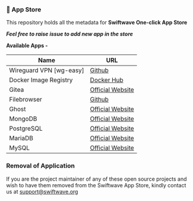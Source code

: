 ### 🏪 App Store

This repository holds all the metadata for **Swiftwave One-click App Store**

_**Feel free to raise issue to add new app in the store**_

**Available Apps -**

| Name | URL |
| --- | --- |
| Wireguard VPN [wg-easy] | [Github](https://github.com/wg-easy/wg-easy) |
| Docker Image Registry | [Docker Hub](https://hub.docker.com/_/registry) |
| Gitea | [Official Website](https://about.gitea.com/) |
| Filebrowser | [Github](https://github.com/filebrowser/filebrowser) |
| Ghost | [Official Website](https://ghost.org/) |
| MongoDB | [Official Website](https://www.mongodb.com/) |
| PostgreSQL | [Official Website](https://www.postgresql.org/) |
| MariaDB | [Official Website](https://mariadb.org/) |
| MySQL | [Official Website](https://www.mysql.com/) |

### Removal of Application
If you are the project maintainer of any of these open source projects and wish to have them removed from the Swiftwave App Store, kindly contact us at [support@swiftwave.org](mailto:support@swiftwave.org)